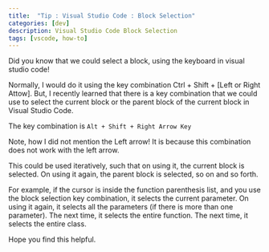 ```yaml
---
title:  "Tip : Visual Studio Code : Block Selection" 
categories: [dev]
description: Visual Studio Code Block Selection
tags: [vscode, how-to]
--- 
```


Did you know that we could select a block, using the keyboard in visual studio code!

Normally, I would do it using the key combination Ctrl + Shift + \[Left or Right Attow\]. But, I recently learned that there is a key combination that we could use to select the current block or the parent block of the current block in Visual Studio Code.

The key combination is `Alt + Shift + Right Arrow Key`

Note, how I did not mention the Left arrow! It is because this combination does not work with the left arrow.

This could be used iteratively, such that on using it, the current block is selected. On using it again, the parent block is selected, so on and so forth.

For example, if the cursor is inside the function parenthesis list, and you use the block selection key combination, it selects the current parameter. On using it again, it selects all the parameters (if there is more than one parameter). The next time, it selects the entire function. The next time, it selects the entire class.

Hope you find this helpful.
